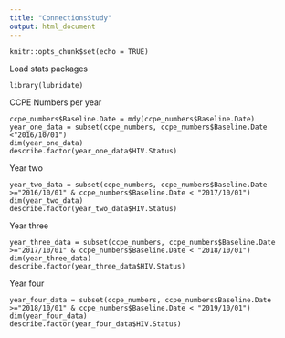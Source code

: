 ```yaml
---
title: "ConnectionsStudy"
output: html_document
---
```


```{r setup, include=FALSE}
knitr::opts_chunk$set(echo = TRUE)
```
Load stats packages
```{r}
library(lubridate)
```
CCPE Numbers per year
```{r}
ccpe_numbers$Baseline.Date = mdy(ccpe_numbers$Baseline.Date)
year_one_data = subset(ccpe_numbers, ccpe_numbers$Baseline.Date <"2016/10/01")
dim(year_one_data)
describe.factor(year_one_data$HIV.Status)

```
Year two
```{r}
year_two_data = subset(ccpe_numbers, ccpe_numbers$Baseline.Date >="2016/10/01" & ccpe_numbers$Baseline.Date < "2017/10/01")
dim(year_two_data)
describe.factor(year_two_data$HIV.Status)
```
Year three
```{r}
year_three_data = subset(ccpe_numbers, ccpe_numbers$Baseline.Date >="2017/10/01" & ccpe_numbers$Baseline.Date < "2018/10/01")
dim(year_three_data)
describe.factor(year_three_data$HIV.Status)
```
Year four
```{r}
year_four_data = subset(ccpe_numbers, ccpe_numbers$Baseline.Date >="2018/10/01" & ccpe_numbers$Baseline.Date < "2019/10/01")
dim(year_four_data)
describe.factor(year_four_data$HIV.Status)
```

